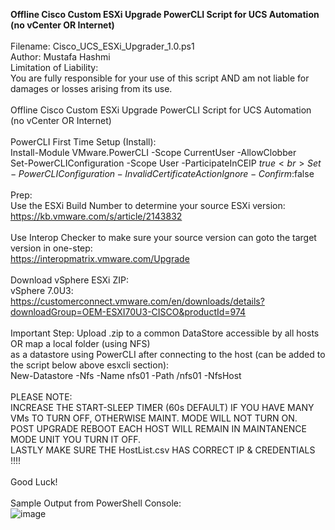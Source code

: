 <b>Offline Cisco Custom ESXi Upgrade PowerCLI Script for UCS Automation (no vCenter OR Internet)<br></b><br>
Filename: Cisco_UCS_ESXi_Upgrader_1.0.ps1<br>
Author: Mustafa Hashmi<br>
Limitation of Liability: <br>
You are fully responsible for your use of this script AND am not liable for damages or losses arising from its use.<br>
<br>
Offline Cisco Custom ESXi Upgrade PowerCLI Script for UCS Automation (no vCenter OR Internet)<br>
<br>
PowerCLI First Time Setup (Install):<br>
Install-Module VMware.PowerCLI -Scope CurrentUser -AllowClobber<br>
Set-PowerCLIConfiguration -Scope User -ParticipateInCEIP $true<br>
Set-PowerCLIConfiguration -InvalidCertificateAction Ignore -Confirm:$false<br>
<br>
Prep:<br>
Use the ESXi Build Number to determine your source ESXi version:<br>
https://kb.vmware.com/s/article/2143832<br>
<br>
Use Interop Checker to make sure your source version can goto the target version in one-step:<br>
https://interopmatrix.vmware.com/Upgrade<br>
<br>
Download vSphere ESXi ZIP:<br>
vSphere 7.0U3: https://customerconnect.vmware.com/en/downloads/details?downloadGroup=OEM-ESXI70U3-CISCO&productId=974<br>
<br>
Important Step: Upload .zip to a common DataStore accessible by all hosts OR map a local folder (using NFS) <br>
as a datastore using PowerCLI after connecting to the host (can be added to the script below above esxcli section):<br>
New-Datastore -Nfs -Name nfs01 -Path /nfs01 -NfsHost <IP of PC running NFS><br>
<br>
PLEASE NOTE:<br>
INCREASE THE START-SLEEP TIMER (60s DEFAULT) IF YOU HAVE MANY VMs TO TURN OFF, OTHERWISE MAINT. MODE WILL NOT TURN ON.<br>
POST UPGRADE REBOOT EACH HOST WILL REMAIN IN MAINTANENCE MODE UNIT YOU TURN IT OFF.<br>
LASTLY MAKE SURE THE HostList.csv HAS CORRECT IP & CREDENTIALS !!!!<br>
<br>
Good Luck!<br>
<br>
Sample Output from PowerShell Console:<br>
![image](https://user-images.githubusercontent.com/85717393/208201332-7173f7d0-2362-4059-8db2-10bf58bff565.png)
